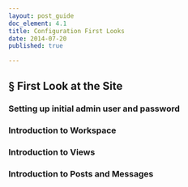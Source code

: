 ```yaml
---
layout: post_guide
doc_element: 4.1
title: Configuration First Looks
date: 2014-07-20
published: true

---
```


## &sect; First Look at the Site

### Setting up initial admin user and password

### Introduction to Workspace

### Introduction to Views

### Introduction to Posts and Messages


